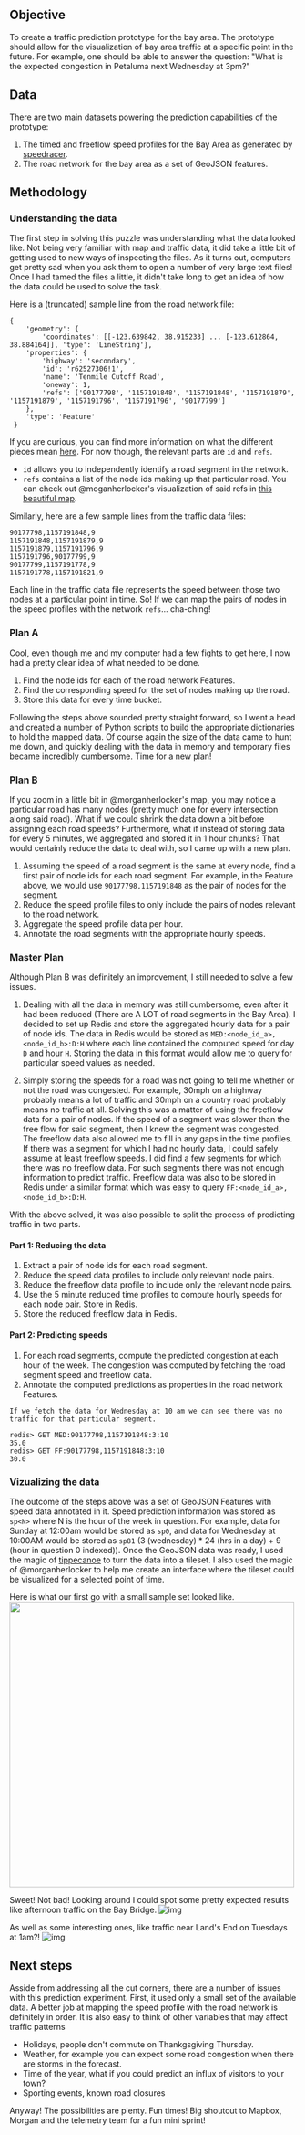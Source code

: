 ## Objective
To create a traffic prediction prototype for the bay area. The prototype should allow for the visualization of bay area traffic at a specific point in the future. For example, one should be able to answer the question: "What is the expected congestion in Petaluma next Wednesday at 3pm?"

## Data
There are two main datasets powering the prediction capabilities of the prototype:
1. The timed and freeflow speed profiles for the Bay Area as generated by [speedracer](https://github.com/mapbox/speedracer/).
2. The road network for the bay area as a set of GeoJSON features.


## Methodology

### Understanding the data
The first step in solving this puzzle was understanding what the data looked like. Not being very familiar with map and traffic data, it did take a little bit of getting used to new ways of inspecting the files. As it turns out, computers get pretty sad when you ask them to open a number of very large text files!
Once I had tamed the files a little, it didn't take long to get an idea of how the data could be used to solve the task.

Here is a (truncated) sample line from the road network file:
```
{
    'geometry': {
        'coordinates': [[-123.639842, 38.915233] ... [-123.612864, 38.884164]], 'type': 'LineString'},
    'properties': {
        'highway': 'secondary',
        'id': 'r62527306!1',
        'name': 'Tenmile Cutoff Road',
        'oneway': 1,
        'refs': ['90177798', '1157191848', '1157191848', '1157191879', '1157191879', '1157191796', '1157191796', '90177799']
    },
    'type': 'Feature'
 }
```
 If you are curious, you can find more information on what the different pieces mean [here](https://github.com/mapbox/graph-normalizer). For now though, the relevant parts are `id` and `refs`.
* `id` allows you to independently identify a road segment in the network.
* `refs` contains a list of the node ids making up that particular road.
You can check out @moganherlocker's visualization of said refs in [this beautiful map](https://api.mapbox.com/styles/v1/morganherlocker/citdyuxos00442hog0xn57xmu.html?fresh=true&title=true&access_token=pk.eyJ1IjoibW9yZ2FuaGVybG9ja2VyIiwiYSI6Ii1zLU4xOWMifQ.FubD68OEerk74AYCLduMZQ#11.99/37.7638/-122.44).

Similarly, here are a few sample lines from the traffic data files:
```
90177798,1157191848,9
1157191848,1157191879,9
1157191879,1157191796,9
1157191796,90177799,9
90177799,1157191778,9
1157191778,1157191821,9
```
Each line in the traffic data file represents the speed between those two nodes at a particular point in time. So! If we can map the pairs of nodes in the speed profiles with the network `refs`... cha-ching!

### Plan A
Cool, even though me and my computer had a few fights to get here, I now had a pretty clear idea of what needed to be done.
1. Find the node ids for each of the road network Features.
2. Find the corresponding speed for the set of nodes making up the road.
3. Store this data for every time bucket.

Following the steps above sounded pretty straight forward, so I went a head and created a number of Python scripts to build the appropriate dictionaries to hold the mapped data. Of course again the size of the data came to hunt me down, and quickly dealing with the data in memory and temporary files became incredibly cumbersome. Time for a new plan!


### Plan B
If you zoom in a little bit in @morganherlocker's map, you may notice a particular road has many nodes (pretty much one for every intersection along said road). What if we could shrink the data down a bit before assigning each road speeds? Furthermore, what if instead of storing data for every 5 minutes, we aggregated and stored it in 1 hour chunks? That would certainly reduce the data to deal with, so I came up with a new plan.
1. Assuming the speed of a road segment is the same at every node, find a first pair of node ids for each road segment. For example, in the Feature above, we would use `90177798,1157191848` as the pair of nodes for the segment.
2. Reduce the speed profile files to only include the pairs of nodes relevant to the road network.
3. Aggregate the speed profile data per hour.
4. Annotate the road segments with the appropriate hourly speeds.


### Master Plan
Although Plan B was definitely an improvement, I still needed to solve a few issues.
1. Dealing with all the data in memory was still cumbersome, even after it had been reduced (There are A LOT of road segments in the Bay Area). I decided to set up Redis and store the aggregated hourly data for a pair of node ids. The data in Redis would be stored as `MED:<node_id_a>,<node_id_b>:D:H` where each line contained the computed speed for day `D` and hour `H`. Storing the data in this format would allow me to query for particular speed values as needed.

2. Simply storing the speeds for a road was not going to tell me whether or not the road was congested. For example, 30mph on a highway probably means a lot of traffic and 30mph on a country road probably means no traffic at all. Solving this was a matter of using the freeflow data for a pair of nodes. If the speed of a segment was slower than the free flow for said segment, then I knew the segment was congested. The freeflow data also allowed me to fill in any gaps in the time profiles. If there was a segment for which I had no hourly data, I could safely assume at least freeflow speeds. I did find a few segments for which there was no freeflow data. For such segments there was not enough information to predict traffic. Freeflow data was also to be stored in Redis under a similar format which was easy to query `FF:<node_id_a>,<node_id_b>:D:H`.

With the above solved, it was also possible to split the process of predicting traffic in two parts.

#### Part 1: Reducing the data
1. Extract a pair of node ids for each road segment.
2. Reduce the speed data profiles to include only relevant node pairs.
3. Reduce the freeflow data profile to include only the relevant node pairs.
4. Use the 5 minute reduced time profiles to compute hourly speeds for each node pair. Store in Redis.
5. Store the reduced freeflow data in Redis.

#### Part 2: Predicting speeds
1. For each road segments, compute the predicted congestion at each hour of the week. The congestion was computed by fetching the road segment speed and freeflow data.
2. Annotate the computed predictions as properties in the road network Features.

```
If we fetch the data for Wednesday at 10 am we can see there was no traffic for that particular segment.

redis> GET MED:90177798,1157191848:3:10
35.0
redis> GET FF:90177798,1157191848:3:10
30.0
```


### Vizualizing the data
The outcome of the steps above was a set of GeoJSON Features with speed data annotated in it. Speed prediction information was stored as `sp<N>` where N is the hour of the week in question. For example, data for Sunday at 12:00am would be stored as `sp0`, and data for Wednesday at 10:00AM would be stored as `sp81` (3 (wednesday) * 24 (hrs in a day) + 9 (hour in question 0 indexed)).
Once the GeoJSON data was ready, I used the magic of [tippecanoe](https://github.com/mapbox/tippecanoe) to turn the data into a tileset.
I also used the magic of @morganherlocker to help me create an interface where the tileset could be visualized for a selected point of time.

Here is what our first go with a small sample set looked like.
<img src="https://github.com/mapbox/predictive-map/blob/proto_setup/images/traffic_take_one.gif?raw=true" width="500" align="center">

Sweet! Not bad! Looking around I could spot some pretty expected results like afternoon traffic on the Bay Bridge.
![img](https://github.com/mapbox/predictive-map/blob/proto_setup/images/bay_bridge.gif?raw=true)


As well as some interesting ones, like traffic near Land's End on Tuesdays at 1am?!
![img](https://github.com/mapbox/predictive-map/blob/proto_setup/images/lands_end.jpg?raw=true)


## Next steps
Asside from addressing all the cut corners, there are a number of issues with this prediction experiment. First, it used only a small set of the available data. A better job at mapping the speed profile with the road network is definitely in order.
It is also easy to think of other variables that may affect traffic patterns
* Holidays, people don't commute on Thankgsgiving Thursday.
* Weather, for example you can expect some road congestion when there are storms in the forecast.
* Time of the year, what if you could predict an influx of visitors to your town?
* Sporting events, known road closures

Anyway! The possibilities are plenty. Fun times!
Big shoutout to Mapbox, Morgan and the telemetry team for a fun mini sprint!

